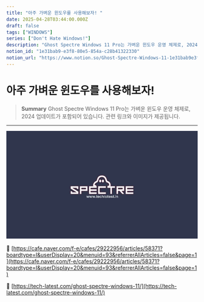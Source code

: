```yaml
---
title: "아주 가벼운 윈도우를 사용해보자! "
date: 2025-04-28T03:44:00.000Z
draft: false
tags: ["WINDOWS"]
series: ["Don't Hate Windows!"]
description: "Ghost Spectre Windows 11 Pro는 가벼운 윈도우 운영 체제로, 2024 업데이트가 포함되어 있습니다. 관련 링크와 이미지가 제공됩니다."
notion_id: "1e31bab9-e3f8-80e5-854a-c28b41322330"
notion_url: "https://www.notion.so/Ghost-Spectre-Windows-11-1e31bab9e3f880e5854ac28b41322330"
---
```


# 아주 가벼운 윈도우를 사용해보자! 

> **Summary**
> Ghost Spectre Windows 11 Pro는 가벼운 윈도우 운영 체제로, 2024 업데이트가 포함되어 있습니다. 관련 링크와 이미지가 제공됩니다.

---

![Image](image_069318c199c1.png)

🔗 [https://cafe.naver.com/f-e/cafes/29222956/articles/58371?boardtype=I&userDisplay=20&menuid=93&referrerAllArticles=false&page=1](https://cafe.naver.com/f-e/cafes/29222956/articles/58371?boardtype=I&userDisplay=20&menuid=93&referrerAllArticles=false&page=1)

🔗 [https://tech-latest.com/ghost-spectre-windows-11/](https://tech-latest.com/ghost-spectre-windows-11/)


